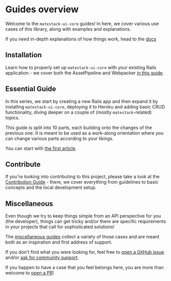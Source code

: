 # Guides overview
Welcome to the `matestack-ui-core` guides! In here, we cover various use cases of this library, along with examples and explanations.

If you need in-depth explanations of how things work, head to the [docs](/docs/README.md)

## Installation
Learn how to properly set up `matestack-ui-core` with your existing Rails application - we cover both the AssetPipeline and Webpacker [in this guide](/docs/guides/1-installation/README.md).

## Essential Guide
In this series, we start by creating a new Rails app and then expand it by installing `matestack-ui-core`, deploying it to Heroku and adding basic CRUD functionality, diving deeper on a couple of (mostly `matestack`-related) topics.

This guide is split into 10 parts, each building onto the changes of the previous one. It is meant to be used as a work-along orientation where you can change various parts according to your likings.

You can start with [the first article](/docs/guides/2-essential/00_introduction.md).

## Contribute
If you're looking into contributing to this project, please take a look at the [Contribution Guide](/docs/guides/13-contribute/) - there, we cover everything from guidelines to basic concepts and the local development setup.

## Miscellaneous
Even though we try to keep things simple from an API perspective for you (the developer), things can get tricky and/or there are specific requirements in your projects that call for sophisticated solutions!

The [miscellaneous guides](/docs/guides/12-miscellaneous/README.md) collect a variety of those cases and are meant both as an inspiration and first address of support.

If you don't find what you were looking for, feel free to [open a GitHub issue](https://github.com/matestack/matestack-ui-core/issues/new) and/or [ask for community support](mailto:jonas@matestack.io).

If you happen to have a case that you feel belongs here, you are more than welcome to [open a PR](https://github.com/matestack/matestack-ui-core/compare)!
